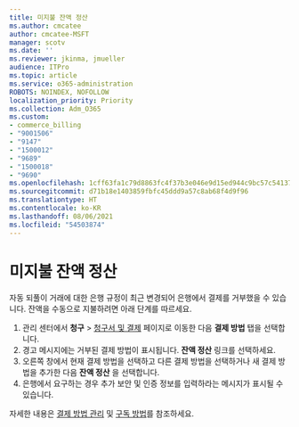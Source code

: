 ```yaml
---
title: 미지불 잔액 정산
ms.author: cmcatee
author: cmcatee-MSFT
manager: scotv
ms.date: ''
ms.reviewer: jkinma, jmueller
audience: ITPro
ms.topic: article
ms.service: o365-administration
ROBOTS: NOINDEX, NOFOLLOW
localization_priority: Priority
ms.collection: Adm_O365
ms.custom:
- commerce_billing
- "9001506"
- "9147"
- "1500012"
- "9689"
- "1500018"
- "9690"
ms.openlocfilehash: 1cff63fa1c79d8863fc4f37b3e046e9d15ed944c9bc57c54137720a0dabd33df
ms.sourcegitcommit: d71b18e1403859fbfc45ddd9a57c8ab68f4d9f96
ms.translationtype: HT
ms.contentlocale: ko-KR
ms.lasthandoff: 08/06/2021
ms.locfileid: "54503874"
---
```

# <a name="manually-pay-an-outstanding-balance"></a>미지불 잔액 정산

자동 되풀이 거래에 대한 은행 규정이 최근 변경되어 은행에서 결제를 거부했을 수 있습니다. 잔액을 수동으로 지불하려면 아래 단계를 따르세요.

1. 관리 센터에서 **청구** > [청구서 및 결제](https://go.microsoft.com/fwlink/p/?linkid=2018806) 페이지로 이동한 다음 **결제 방법** 탭을 선택합니다.
2. 경고 메시지에는 거부된 결제 방법이 표시됩니다. **잔액 정산** 링크를 선택하세요.
3. 오른쪽 창에서 현재 결제 방법을 선택하고 다른 결제 방법을 선택하거나 새 결제 방법을 추가한 다음 **잔액 정산** 을 선택합니다.
4. 은행에서 요구하는 경우 추가 보안 및 인증 정보를 입력하라는 메시지가 표시될 수 있습니다.

자세한 내용은 [결제 방법 관리](/microsoft-365/commerce/billing-and-payments/manage-payment-methods) 및 [구독 방법](/microsoft-365/commerce/billing-and-payments/pay-for-your-subscription)를 참조하세요.
